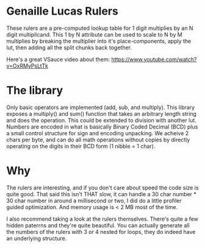 
# Genaille Lucas Rulers
These rulers are a pre-computed lookup table for 1 digit multiplies by an N digit multiplicand. This 1 by N attribute can be used
to scale to N by M multiplies by breaking the multiplier into it's place-components, apply the lut, then adding all the split chunks 
back together. 

Here's a great VSauce video about them: https://www.youtube.com/watch?v=OxRMyPsLtTk

# The library
Only basic operators are implemented (add, sub, and multiply). This library exposes a multiply() and sum() function that takes an arbitrary length string and does the operation. This could be extended to division with another lut. Numbers are encoded in what is basically Binary Coded Decimal (BCD) plus a small control structure for sign and encoding unpacking. We acheive 2 chars per byte, and can do all math operations without copies by directly operating on the digits in their BCD form (1 nibble = 1 char). 

# Why
The rulers are interesting, and if you don't care about speed the code size is quite good. That said this isn't THAT slow, it
can handle a 30 char number * 30 char number in around a millisecond or two, I did do a little profiler guided optimization. And memory usage is < 2 MB most of the time.

I also recommend taking a look at the rulers themselves. There's quite a few hidden paterrns and they're quite beautiful. You can actually generate all the numbers of the rulers with 3 or 4 nested for loops, they do indeed have an underlying structure.
